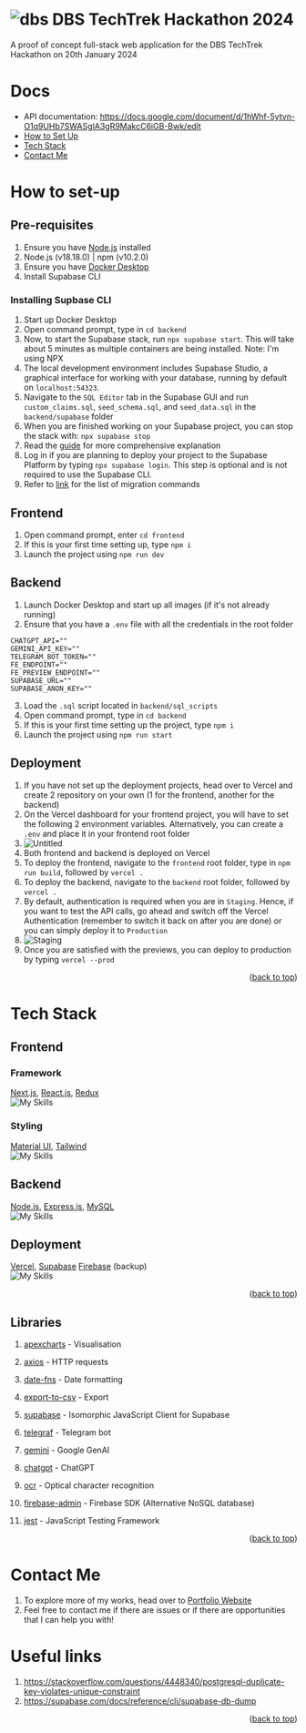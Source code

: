 <a name="readme-top"></a>
# ![dbs](https://github.com/ahloytan/dbs-techtrek/assets/28771440/3e0d3888-bfb9-4600-b832-d4ced17574b7) DBS TechTrek Hackathon 2024 
A proof of concept full-stack web application for the DBS TechTrek Hackathon on 20th January 2024

# Docs
- API documentation: https://docs.google.com/document/d/1hWhf-5ytvn-O1q9UHb7SWASgIA3gR9MakcC6iGB-Bwk/edit
- [How to Set Up](#how-to-set-up)
- [Tech Stack](#tech-stack)
- [Contact Me](#contact-me)

# How to set-up

## Pre-requisites
1. Ensure you have [Node.js](https://nodejs.org/en/download) installed
2. Node.js (v18.18.0) | npm (v10.2.0)
3. Ensure you have [Docker Desktop](https://www.docker.com/products/docker-desktop/)
4. Install Supabase CLI

### Installing Supbase CLI
1. Start up Docker Desktop
2. Open command prompt, type in `cd backend`
3. Now, to start the Supabase stack, run `npx supabase start`. This will take about 5 minutes as multiple containers are being installed. Note: I'm using NPX
4. The local development environment includes Supabase Studio, a graphical interface for working with your database, running by default on `localhost:54323`.
5. Navigate to the `SQL Editor` tab in the Supabase GUI and run `custom_claims.sql`, `seed_schema.sql`, and `seed_data.sql` in the `backend/supabase` folder
6. When you are finished working on your Supabase project, you can stop the stack with: `npx supabase stop`
7. Read the [guide](https://supabase.com/docs/guides/cli/getting-started?platform=npx) for more comprehensive explanation 
8. Log in if you are planning to deploy your project to the Supabase Platform by typing `npx supabase login`. This step is optional and is not required to use the Supabase CLI.
9. Refer to [link](https://supabase.com/docs/reference/cli/supabase-migration-list) for the list of migration commands

## Frontend
1. Open command prompt, enter `cd frontend`
2. If this is your first time setting up, type `npm i`
3. Launch the project using `npm run dev`

## Backend
1. Launch Docker Desktop and start up all images (if it's not already running)
2. Ensure that you have a `.env` file with all the credentials in the root folder
```
CHATGPT_API=""
GEMINI_API_KEY="" 
TELEGRAM_BOT_TOKEN=""
FE_ENDPOINT=""
FE_PREVIEW_ENDPOINT=""
SUPABASE_URL=""
SUPABASE_ANON_KEY=""
```
3. Load the `.sql` script located in `backend/sql_scripts`
4. Open command prompt, type in `cd backend`
5. If this is your first time setting up the project, type `npm i`
6. Launch the project using `npm run start`

## Deployment
1. If you have not set up the deployment projects, head over to Vercel and create 2 repository on your own (1 for the frontend, another for the backend)
2. On the Vercel dashboard for your frontend project, you will have to set the following 2 environment variables. Alternatively, you can create a `.env` and place it in your frontend root folder
3. ![Untitled](https://github.com/ahloytan/dbs-techtrek/assets/28771440/f57d601e-0bc4-45aa-9f20-704881f8b2d9)
4. Both frontend and backend is deployed on Vercel
5. To deploy the frontend, navigate to the `frontend` root folder, type in `npm run build`, followed by `vercel .`
6. To deploy the backend, navigate to the `backend` root folder, followed by `vercel .`
7. By default, authentication is required when you are in `Staging`. Hence, if you want to test the API calls, go ahead and switch off the Vercel Authentication (remember to switch it back on after you are done) or you can simply deploy it to `Production` 
8. ![Staging](https://github.com/ahloytan/dbs-techtrek/assets/28771440/16232e9c-d9df-41c8-9bf4-a66af407e883)
9. Once you are satisfied with the previews, you can deploy to production by typing `vercel --prod`


<p align="right">(<a href="#readme-top">back to top</a>)</p>

# Tech Stack

## Frontend
### Framework
[Next.js](https://nextjs.org/), [React.js](https://react.dev/), [Redux](https://redux.js.org/) <br>
![My Skills](https://skillicons.dev/icons?i=next,react,redux&perline=3)

### Styling
[Material UI](https://mui.com/), [Tailwind](https://tailwindcss.com/) <br>
![My Skills](https://skillicons.dev/icons?i=materialui,tailwind&perline=3)

## Backend
[Node.js](https://nodejs.org/en), [Express.js](https://expressjs.com/), [MySQL](https://www.mysql.com/) <br>
![My Skills](https://skillicons.dev/icons?i=nodejs,express,mysql&perline=3)

## Deployment
[Vercel](https://vercel.com/), [Supabase](https://supabase.com/) [Firebase](https://firebase.google.com/) (backup) <br>
![My Skills](https://skillicons.dev/icons?i=vercel,supabase,firebase&perline=3)
<p align="right">(<a href="#readme-top">back to top</a>)</p>

## Libraries
1. [apexcharts](https://apexcharts.com/) - Visualisation
2. [axios](https://www.npmjs.com/package/axios) - HTTP requests
3. [date-fns](https://www.npmjs.com/package/date-fns) - Date formatting
4. [export-to-csv](https://www.npmjs.com/package/export-to-csv) - Export

5. [supabase](https://www.npmjs.com/package/@supabase/supabase-js) - Isomorphic JavaScript Client for Supabase
6. [telegraf](https://www.npmjs.com/package/telegraf) - Telegram bot
7. [gemini](https://www.npmjs.com/package/@google/generative-ai) - Google GenAI
8. [chatgpt](https://github.com/PawanOsman/ChatGPT) - ChatGPT
9. [ocr](https://www.npmjs.com/package/ocr-space-api-wrapper) - Optical character recognition
10. [firebase-admin](https://www.npmjs.com/package/firebase-admin) - Firebase SDK (Alternative NoSQL database)
11. [jest](https://jestjs.io/) - JavaScript Testing Framework

<p align="right">(<a href="#readme-top">back to top</a>)</p>

# Contact Me
1. To explore more of my works, head over to [Portfolio Website](https://ahloytan.netlify.app)
2. Feel free to contact me if there are issues or if there are opportunities that I can help you with!

# Useful links
1. https://stackoverflow.com/questions/4448340/postgresql-duplicate-key-violates-unique-constraint
2. https://supabase.com/docs/reference/cli/supabase-db-dump

<p align="right">(<a href="#readme-top">back to top</a>)</p>
